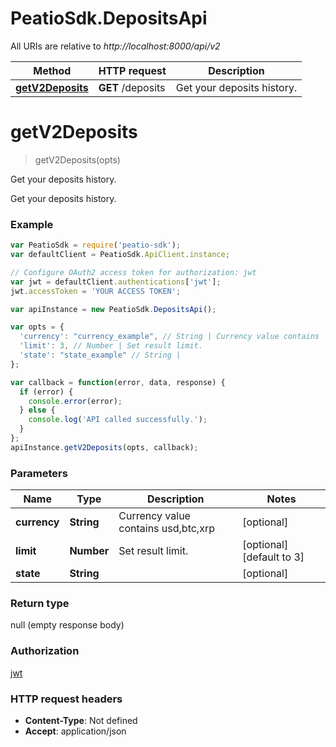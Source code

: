 # PeatioSdk.DepositsApi

All URIs are relative to *http://localhost:8000/api/v2*

Method | HTTP request | Description
------------- | ------------- | -------------
[**getV2Deposits**](DepositsApi.md#getV2Deposits) | **GET** /deposits | Get your deposits history.


<a name="getV2Deposits"></a>
# **getV2Deposits**
> getV2Deposits(opts)

Get your deposits history.

Get your deposits history.

### Example
```javascript
var PeatioSdk = require('peatio-sdk');
var defaultClient = PeatioSdk.ApiClient.instance;

// Configure OAuth2 access token for authorization: jwt
var jwt = defaultClient.authentications['jwt'];
jwt.accessToken = 'YOUR ACCESS TOKEN';

var apiInstance = new PeatioSdk.DepositsApi();

var opts = { 
  'currency': "currency_example", // String | Currency value contains  usd,btc,xrp
  'limit': 3, // Number | Set result limit.
  'state': "state_example" // String | 
};

var callback = function(error, data, response) {
  if (error) {
    console.error(error);
  } else {
    console.log('API called successfully.');
  }
};
apiInstance.getV2Deposits(opts, callback);
```

### Parameters

Name | Type | Description  | Notes
------------- | ------------- | ------------- | -------------
 **currency** | **String**| Currency value contains  usd,btc,xrp | [optional] 
 **limit** | **Number**| Set result limit. | [optional] [default to 3]
 **state** | **String**|  | [optional] 

### Return type

null (empty response body)

### Authorization

[jwt](../README.md#jwt)

### HTTP request headers

 - **Content-Type**: Not defined
 - **Accept**: application/json

